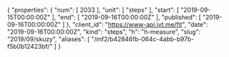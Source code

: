 {
  "properties": {
    "num": [
      2033
    ],
    "unit": [
      "steps"
    ],
    "start": [
      "2019-09-15T00:00:00Z"
    ],
    "end": [
      "2019-09-16T00:00:00Z"
    ],
    "published": [
      "2019-09-16T00:00:00Z"
    ]
  },
  "client_id": "https://www-api.jvt.me/fit",
  "date": "2019-09-16T00:00:00Z",
  "kind": "steps",
  "h": "h-measure",
  "slug": "2019/09/skuzy",
  "aliases": [
    "/mf2/b42846fb-064c-4abb-b97b-f5b0b12423bf/"
  ]
}
